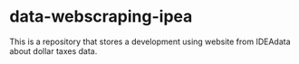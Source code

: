 # data-webscraping-ipea
This is a repository that stores a development using website from IDEAdata about dollar taxes data.
